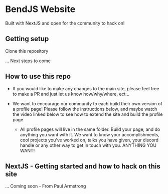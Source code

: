# BendJS Website
Built with NextJS and open for the community to hack on!

## Getting setup
Clone this repository

... Next steps to come

## How to use this repo
* If you would like to make any changes to the main site, please feel free to make a PR and just let us know how/why/where, ect...

* We want to encourage our community to each build their own version of a profile page! Please follow the instructions below, and maybe watch the video linked below to see how to extend the site and build the profile page. 

  * All profile pages will live in the same folder. Build your page, and do anything you want with it. We want to know your accomplishments, cool projects you've worked on, talks you have given, your discord handle or any other way to get in touch with you. ANYTHING YOU WANT!

## NextJS - Getting started and how to hack on this site
... Coming soon - From Paul Armstrong
